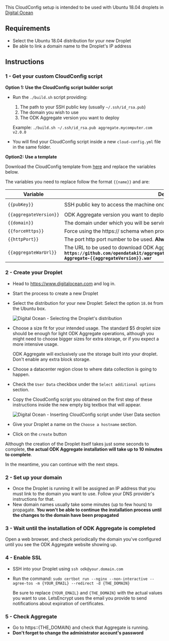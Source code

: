 This CloudConfig setup is intended to be used with Ubuntu 18.04 droplets in [Digital Ocean](https://cloud.digitalocean.com)

## Requirements

- Select the Ubuntu 18.04 distribution for your new Droplet
- Be able to link a domain name to the Droplet's IP address

## Instructions

### 1 - Get your custom CloudConfig script

**Option 1: Use the CloudConfig script builder script**

- Run the `./build.sh` script providing:
  1. The path to your SSH public key (usually `~/.ssh/id_rsa.pub`)
  2. The domain you wish to use 
  3. The ODK Aggregate version you want to deploy

  Example: `./build.sh ~/.ssh/id_rsa.pub aggregate.mycomputer.com v2.0.0`
  
- You will find your CloudConfig script inside a new `cloud-config.yml` file in the same folder.
  
**Option2: Use a template**

Download the CloudConfig template from [here](../assets/cloud-config.yml.tpl) and replace the variables below.

The variables you need to replace follow the format `{{name}}` and are:

| Variable | Description | Example value |
| --- | --- | --- |
| `{{pubKey}}` | SSH public key to access the machine once it's running | `ssh-rsa AAAAB3NzaC1yc2EAAAADAQ (...some chars omited...) FWP9LG0xMK3uZhEriN6Gsn3PMkIj user@servername` |
| `{{aggregateVersion}}` | ODK Aggregate version you want to deploy| `v2.0.0` |
| `{{domain}}` | The domain under which you will be serving ODK Aggregate | `aggregate.opendatakit.org` |
| `{{forceHttps}}` | Force using the https:// schema when producing links. **Always set this to `true`** | `true` |
| `{{httpPort}}` | The port http port number to be used. **Always set this to `80`** | `80` |
| `{{aggregateWarUrl}}` | The URL to be used to download ODK Aggregate. **Always set this to `https://github.com/opendatakit/aggregate/releases/download/{{aggregateVersion}}/ODK-Aggregate-{{aggregateVersion}}.war`** | `https://github.com/opendatakit/aggregate/releases/download/v2.0.0/ODK-Aggregate-v2.0.0.war` |


### 2 - Create your Droplet  

- Head to https://www.digitalocean.com and log in.

- Start the process to create a new Droplet
  
- Select the distribution for your new Droplet: Select the option `18.04` from the Ubuntu box.

  ![Digital Ocean - Selecting the Droplet's distribution](README_assets/DO_ubuntu_distribution_selection.png)
  
- Choose a size fit for your intended usage. The standard $5 droplet size should be enough for light ODK Aggregate operations, although you might need to choose bigger sizes for extra storage, or if you expect a more intensive usage.

  ODK Aggregate will exclusively use the storage built into your droplet. Don't enable any extra block storage.

- Choose a datacenter region close to where data collection is going to happen.  
  
- Check the `User Data` checkbox under the `Select additional options` section.

- Copy the CloudConfig script you obtained on the first step of these instructions inside the new empty big textbox that will appear.
  
  ![Digital Ocean - Inserting CloudConfig script under User Data section](README_assets/DO_user_data_and_cloud_config.png)

- Give your Droplet a name on the `Choose a hostname` section.

- Click on the `create` button

Although the creation of the Droplet itself takes just some seconds to complete, **the actual ODK Aggregate installation will take up to 10 minutes to complete**.
  
In the meantime, you can continue with the next steps.

### 2 - Set up your domain

- Once the Droplet is running it will be assigned an IP address that you must link to the domain you want to use. Follow your DNS provider's instructions for that.
- New domain names usually take some minutes (up to few hours) to propagate. **You won't be able to continue the installation process until the changes to the domain have been propagated**

### 3 - Wait until the installation of ODK Aggregate is completed

Open a web browser, and check periodically the domain you've configured until you see the ODK Aggregate website showing up.

### 4 - Enable SSL

- SSH into your Droplet using `ssh odk@your.domain.com`
- Run the command: `sudo certbot run --nginx --non-interactive --agree-tos -m {YOUR_EMAIL} --redirect -d {THE_DOMAIN}`

  Be sure to replace `{YOUR_EMAIL}` and `{THE_DOMAIN}` with the actual values you want to use. LetsEncrypt uses the email you provide to send notifications about expiration of certificates.
  
### 5 - Check Aggregate

- Go to https::{THE_DOMAIN} and check that Aggregate is running.
- **Don't forget to change the administrator account's password**
